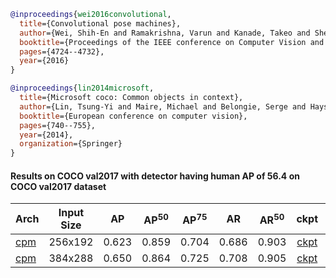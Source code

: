 <!-- [ALGORITHM] -->

```bibtex
@inproceedings{wei2016convolutional,
  title={Convolutional pose machines},
  author={Wei, Shih-En and Ramakrishna, Varun and Kanade, Takeo and Sheikh, Yaser},
  booktitle={Proceedings of the IEEE conference on Computer Vision and Pattern Recognition},
  pages={4724--4732},
  year={2016}
}
```

<!-- [DATASET] -->

```bibtex
@inproceedings{lin2014microsoft,
  title={Microsoft coco: Common objects in context},
  author={Lin, Tsung-Yi and Maire, Michael and Belongie, Serge and Hays, James and Perona, Pietro and Ramanan, Deva and Doll{\'a}r, Piotr and Zitnick, C Lawrence},
  booktitle={European conference on computer vision},
  pages={740--755},
  year={2014},
  organization={Springer}
}
```

#### Results on COCO val2017 with detector having human AP of 56.4 on COCO val2017 dataset

| Arch | Input Size | AP | AP<sup>50</sup> | AP<sup>75</sup> | AR | AR<sup>50</sup> | ckpt | log |
| :----------------- | :-----------: | :------: | :------: | :------: | :------: | :------: |:------: |:------: |
| [cpm](/configs/body/2d_kpt_sview_rgb_img/topdown_heatmap/coco/cpm_coco_256x192.py)  | 256x192 | 0.623 | 0.859 | 0.704 | 0.686 | 0.903 | [ckpt](https://download.openmmlab.com/mmpose/top_down/cpm/cpm_coco_256x192-aa4ba095_20200817.pth) | [log](https://download.openmmlab.com/mmpose/top_down/cpm/cpm_coco_256x192_20200817.log.json) |
| [cpm](/configs/body/2d_kpt_sview_rgb_img/topdown_heatmap/coco/cpm_coco_384x288.py)  | 384x288 | 0.650 | 0.864 | 0.725 | 0.708 | 0.905 | [ckpt](https://download.openmmlab.com/mmpose/top_down/cpm/cpm_coco_384x288-80feb4bc_20200821.pth) | [log](https://download.openmmlab.com/mmpose/top_down/cpm/cpm_coco_384x288_20200821.log.json) |
